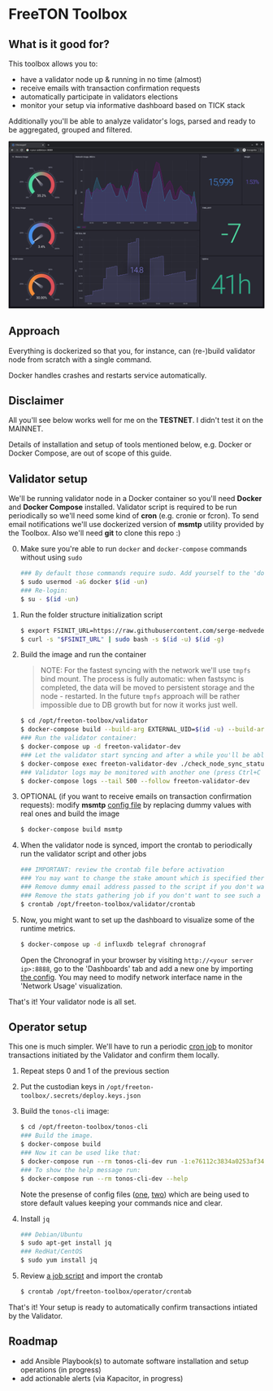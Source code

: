 # FreeTON Toolbox

## What is it good for?

This toolbox allows you to:
- have a validator node up & running in no time (almost)
- receive emails with transaction confirmation requests
- automatically participate in validators elections
- monitor your setup via informative dashboard based on TICK stack

Additionally you'll be able to analyze validator's logs, parsed and ready to be aggregated, grouped and filtered.

![dashboard view](gallery/dashboard-1.png)

## Approach
Everything is dockerized so that you, for instance, can (re-)build validator node from scratch with a single command.

Docker handles crashes and restarts service automatically.

## Disclaimer
All you'll see below works well for me on the __TESTNET__. I didn't test it on the MAINNET.

Details of installation and setup of tools mentioned below, e.g. Docker or Docker Compose, are out of scope of this guide.

## Validator setup
We'll be running validator node in a Docker container so you'll need __Docker__ and __Docker Compose__ installed.
Validator script is required to be run periodically so we'll need some kind of __cron__ (e.g. cronie or fcron).
To send email notifications we'll use dockerized version of __msmtp__ utility provided by the Toolbox.
Also we'll need __git__ to clone this repo :)

0. Make sure you're able to run `docker` and `docker-compose` commands without using `sudo`
    ```bash
    ### By default those commands require sudo. Add yourself to the 'docker' group to change it:
    $ sudo usermod -aG docker $(id -un)
    ### Re-login:
    $ su - $(id -un)
    ```

1. Run the folder structure initialization script
    ```bash
    $ export FSINIT_URL=https://raw.githubusercontent.com/serge-medvedev/freeton-toolbox/master/fsinit.sh
    $ curl -s "$FSINIT_URL" | sudo bash -s $(id -u) $(id -g)
    ```

2. Build the image and run the container

    > NOTE: For the fastest syncing with the network we'll use `tmpfs` bind mount.
    The process is fully automatic: when fastsync is completed, the data will be moved to persistent storage and the node - restarted.
    In the future `tmpfs` approach will be rather impossible due to DB growth but for now it works just well.

    ```bash
    $ cd /opt/freeton-toolbox/validator
    $ docker-compose build --build-arg EXTERNAL_UID=$(id -u) --build-arg EXTERNAL_GID=$(id -g) freeton-validator-dev
    ### Run the validator container:
    $ docker-compose up -d freeton-validator-dev
    ### Let the validator start syncing and after a while you'll be able to see its status by doing this:
    $ docker-compose exec freeton-validator-dev ./check_node_sync_status.sh
    ### Validator logs may be monitored with another one (press Ctrl+C to exit):
    $ docker-compose logs --tail 500 --follow freeton-validator-dev
    ```

3. OPTIONAL (if you want to receive emails on transaction confirmation requests): modify __msmtp__ [config file](validator/msmtp/msmtprc) by replacing dummy values with real ones and build the image
    ```bash
    $ docker-compose build msmtp
    ```

4. When the validator node is synced, import the crontab to periodically run the validator script and other jobs
    ```bash
    ### IMPORTANT: review the crontab file before activation
    ### You may want to change the stake amount which is specified there.
    ### Remove dummy email address passed to the script if you don't want to receive emails, or replace it with yours otherwise
    ### Remove the stats gathering job if you don't want to see such a useful information on the dashboard.
    $ crontab /opt/freeton-toolbox/validator/crontab
    ```

5. Now, you might want to set up the dashboard to visualize some of the runtime metrics.
    ```bash
    $ docker-compose up -d influxdb telegraf chronograf
    ```
    Open the Chronograf in your browser by visiting `http://<your server ip>:8888`, go to the 'Dashboards' tab and add a new one by importing [the config](validator/tick/dashboard.json).
    You may need to modify network interface name in the 'Network Usage' visualization.

That's it! Your validator node is all set.

## Operator setup

This one is much simpler. We'll have to run a periodic [cron job](operator/crontab) to monitor transactions initiated by the Validator and confirm them locally.

1. Repeat steps 0 and 1 of the previous section

2. Put the custodian keys in `/opt/freeton-toolbox/.secrets/deploy.keys.json`

3. Build the `tonos-cli` image:
    ```bash
    $ cd /opt/freeton-toolbox/tonos-cli
    ### Build the image.
    $ docker-compose build
    ### Now it can be used like that:
    $ docker-compose run --rm tonos-cli-dev run -1:e76112c3834a0253af3443296349f90c7a5439c08f9675f442d50df37a03fc5c getCustodians '{}'
    ### To show the help message run:
    $ docker-compose run --rm tonos-cli-dev --help
    ```

    Note the presense of config files ([one](tonos-cli/tonlabs-cli.conf-dev.json), [two](tonos-cli/tonlabs-cli.conf.json)) which are being used to store default values keeping your commands nice and clear.

4. Install `jq`
    ```bash
    ### Debian/Ubuntu
    $ sudo apt-get install jq
    ### RedHat/CentOS
    $ sudo yum install jq
    ```
5. Review [a job script](operator/transactions-monitor.sh) and import the crontab
    ```bash
    $ crontab /opt/freeton-toolbox/operator/crontab
    ```

That's it! Your setup is ready to automatically confirm transactions intiated by the Validator.

## Roadmap
- add Ansible Playbook(s) to automate software installation and setup operations (in progress)
- add actionable alerts (via Kapacitor, in progress)
